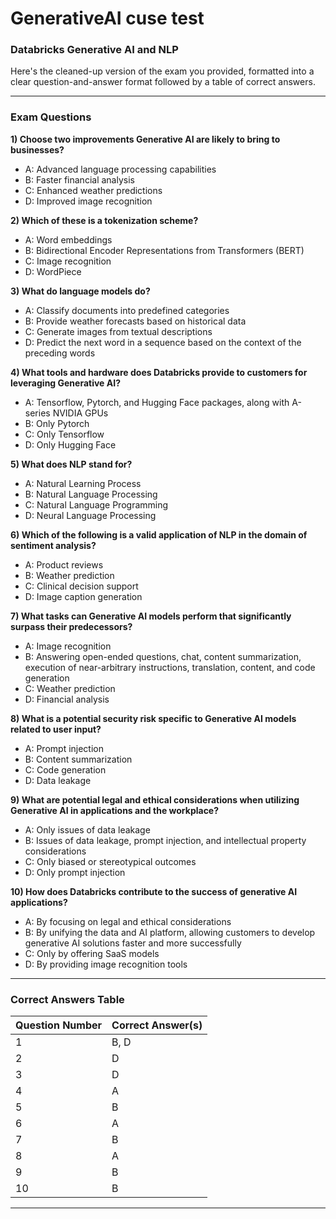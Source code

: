 # GenerativeAI cuse test

### Databricks Generative AI and NLP
Here's the cleaned-up version of the exam you provided, formatted into a clear question-and-answer format followed by a table of correct answers.

---

### Exam Questions

**1) Choose two improvements Generative AI are likely to bring to businesses?**
- A: Advanced language processing capabilities
- B: Faster financial analysis
- C: Enhanced weather predictions
- D: Improved image recognition

**2) Which of these is a tokenization scheme?**
- A: Word embeddings
- B: Bidirectional Encoder Representations from Transformers (BERT)
- C: Image recognition
- D: WordPiece

**3) What do language models do?**
- A: Classify documents into predefined categories
- B: Provide weather forecasts based on historical data
- C: Generate images from textual descriptions
- D: Predict the next word in a sequence based on the context of the preceding words

**4) What tools and hardware does Databricks provide to customers for leveraging Generative AI?**
- A: Tensorflow, Pytorch, and Hugging Face packages, along with A-series NVIDIA GPUs
- B: Only Pytorch
- C: Only Tensorflow
- D: Only Hugging Face

**5) What does NLP stand for?**
- A: Natural Learning Process
- B: Natural Language Processing
- C: Natural Language Programming
- D: Neural Language Processing

**6) Which of the following is a valid application of NLP in the domain of sentiment analysis?**
- A: Product reviews
- B: Weather prediction
- C: Clinical decision support
- D: Image caption generation

**7) What tasks can Generative AI models perform that significantly surpass their predecessors?**
- A: Image recognition
- B: Answering open-ended questions, chat, content summarization, execution of near-arbitrary instructions, translation, content, and code generation
- C: Weather prediction
- D: Financial analysis

**8) What is a potential security risk specific to Generative AI models related to user input?**
- A: Prompt injection
- B: Content summarization
- C: Code generation
- D: Data leakage

**9) What are potential legal and ethical considerations when utilizing Generative AI in applications and the workplace?**
- A: Only issues of data leakage
- B: Issues of data leakage, prompt injection, and intellectual property considerations
- C: Only biased or stereotypical outcomes
- D: Only prompt injection

**10) How does Databricks contribute to the success of generative AI applications?**
- A: By focusing on legal and ethical considerations
- B: By unifying the data and AI platform, allowing customers to develop generative AI solutions faster and more successfully
- C: Only by offering SaaS models
- D: By providing image recognition tools

---

### Correct Answers Table

| Question Number | Correct Answer(s) |
|-----------------|-------------------|
| 1               | B,  D             |
| 2               | D                 |
| 3               | D                 |
| 4               | A                 |
| 5               | B                 |
| 6               | A                 |
| 7               | B                 |
| 8               | A                 |
| 9               | B                 |
| 10              | B                 |

---